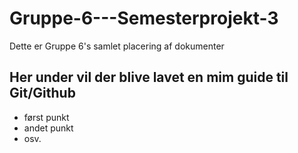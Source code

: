 # Gruppe-6---Semesterprojekt-3
Dette er Gruppe 6's samlet placering af dokumenter

## Her under vil der blive lavet en mim guide til Git/Github
- først punkt
- andet punkt
- osv.

